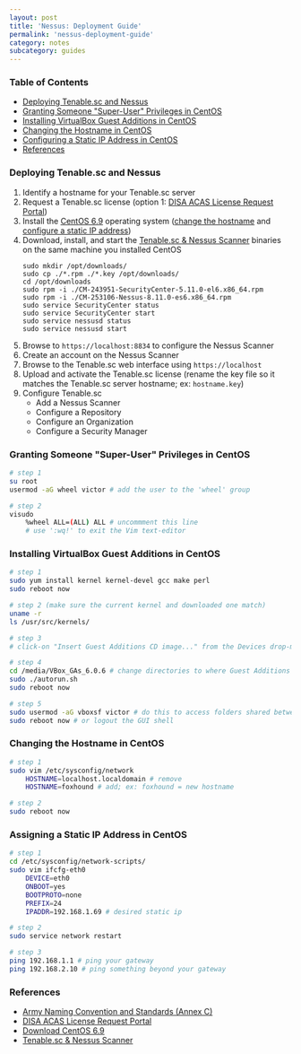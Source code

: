 ```yaml
---
layout: post
title: 'Nessus: Deployment Guide'
permalink: 'nessus-deployment-guide'
category: notes
subcategory: guides
---
```


### Table of Contents
* [Deploying Tenable.sc and Nessus](#deploying-tenablesc-and-nessus)
* [Granting Someone "Super-User" Privileges in CentOS](#granting-someone-super-user-privileges-in-centos)
* [Installing VirtualBox Guest Additions in CentOS](#installing-virtualbox-guest-additions-in-centos)
* [Changing the Hostname in CentOS](#changing-the-hostname-in-centos)
* [Configuring a Static IP Address in CentOS](#assigning-a-static-ip-address-in-centos)
* [References](#references)

### Deploying Tenable.sc and Nessus
1. Identify a hostname for your Tenable.sc server
2. Request a Tenable.sc license (option 1: [DISA ACAS License Request Portal](https://disa.deps.mil/ext/cop/mae/netops/acas/Requests/index.aspx#/))
3. Install the [CentOS 6.9](http://archive.kernel.org/centos-vault/6.9/isos/x86_64/CentOS-6.9-x86_64-LiveDVD.iso) operating system ([change the hostname](#how-to-change-the-hostname-in-centos) and [configure a static IP address](#how-to-assign-a-static-ip-address-in-centos))
4. Download, install, and start the [Tenable.sc & Nessus Scanner](https://patches.csd.disa.mil/CollectionInfo.aspx) binaries on the same machine you installed CentOS
    ```
    sudo mkdir /opt/downloads/
    sudo cp ./*.rpm ./*.key /opt/downloads/
    cd /opt/downloads
    sudo rpm -i ./CM-243951-SecurityCenter-5.11.0-el6.x86_64.rpm
    sudo rpm -i ./CM-253106-Nessus-8.11.0-es6.x86_64.rpm
    sudo service SecurityCenter status
    sudo service SecurityCenter start
    sudo service nessusd status
    sudo service nessusd start 
    ```
5. Browse to `https://localhost:8834` to configure the Nessus Scanner
6. Create an account on the Nessus Scanner
7. Browse to the Tenable.sc web interface using `https://localhost`
8. Upload and activate the Tenable.sc license (rename the key file so it matches the Tenable.sc server hostname; ex: `hostname.key`)
9. Configure Tenable.sc
    * Add a Nessus Scanner
    * Configure a Repository
    * Configure an Organization
    * Configure a Security Manager

### Granting Someone "Super-User" Privileges in CentOS
```bash
# step 1
su root
usermod -aG wheel victor # add the user to the 'wheel' group

# step 2
visudo 
    %wheel ALL=(ALL) ALL # uncommment this line
    # use ':wq!' to exit the Vim text-editor
```

### Installing VirtualBox Guest Additions in CentOS
```bash
# step 1
sudo yum install kernel kernel-devel gcc make perl
sudo reboot now

# step 2 (make sure the current kernel and downloaded one match)
uname -r 
ls /usr/src/kernels/ 

# step 3
# click-on "Insert Guest Additions CD image..." from the Devices drop-menu in VirtualBox

# step 4
cd /media/VBox_GAs_6.0.6 # change directories to where Guest Additions is mounted
sudo ./autorun.sh
sudo reboot now

# step 5
sudo usermod -aG vboxsf victor # do this to access folders shared between the host and guest
sudo reboot now # or logout the GUI shell
```

### Changing the Hostname in CentOS
```bash
# step 1
sudo vim /etc/sysconfig/network
    HOSTNAME=localhost.localdomain # remove
    HOSTNAME=foxhound # add; ex: foxhound = new hostname

# step 2
sudo reboot now
```

### Assigning a Static IP Address in CentOS
```bash
# step 1
cd /etc/sysconfig/network-scripts/
sudo vim ifcfg-eth0
    DEVICE=eth0
    ONBOOT=yes
    BOOTPROTO=none
    PREFIX=24
    IPADDR=192.168.1.69 # desired static ip

# step 2
sudo service network restart

# step 3
ping 192.168.1.1 # ping your gateway
ping 192.168.2.10 # ping something beyond your gateway
```

### References
* [Army Naming Convention and Standards (Annex C)]( https://army.deps.mil/netcom/sites/resourcecenter/pages/cinamingconventions.aspx)
* [DISA ACAS License Request Portal](https://disa.deps.mil/ext/cop/mae/netops/acas/Requests/index.aspx#/)
* [Download CentOS 6.9](http://archive.kernel.org/centos-vault/6.9/isos/x86_64/CentOS-6.9-x86_64-LiveDVD.iso)
* [Tenable.sc & Nessus Scanner](https://patches.csd.disa.mil/CollectionInfo.aspx)
